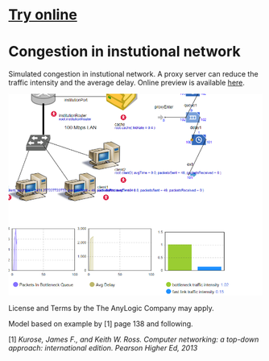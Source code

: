 # [Try online](https://cloud.anylogic.com/model/2ec9cf46-6b4f-48a9-b660-43cce3f54371?mode=SETTINGS&tab=GENERAL)

# Congestion in instutional network 
Simulated congestion in instutional network. A proxy server can reduce the traffic intensity and the average delay.
Online preview is available [here](https://cloud.anylogic.com/model/2ec9cf46-6b4f-48a9-b660-43cce3f54371?mode=SETTINGS&tab=GENERAL).

![preview](https://raw.githubusercontent.com/matthias-herrmann/Proxy/master/preview.PNG?token=AMt9bgG584vpaiaLD6bdV6fD9btq3kNbks5buNvqwA%3D%3D)

License and Terms by the The AnyLogic Company may apply. 

Model based on example by [1] page 138 and following.

[1] *Kurose, James F., and Keith W. Ross. Computer networking: a top-down approach: international edition. Pearson Higher Ed, 2013*
